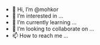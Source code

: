 - 👋 Hi, I’m @mohkor
- 👀 I’m interested in ...
- 🌱 I’m currently learning ...
- 💞️ I’m looking to collaborate on ...
- 📫 How to reach me ...

<!---
mohkor/mohkor is a ✨ special ✨ repository because its `README.md` (this file) appears on your GitHub profile.
You can click the Preview link to take a look at your changes.
--->
